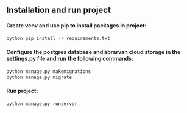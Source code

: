## Installation and run project
#### Create venv and use pip to install packages in project:
```python
python pip install -r requirements.txt
```

#### Configure the postgres database and abrarvan cloud storage in the settings.py file and run the following commands:
```python
python manage.py makemigrations
python manage.py migrate
```

#### Run project:
```python
python manage.py runserver
```
